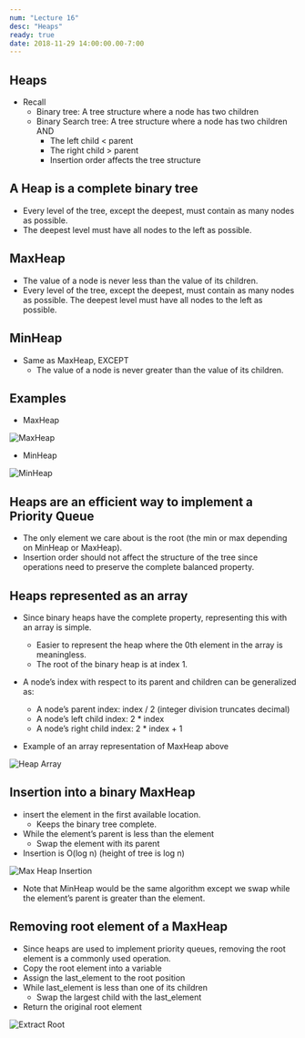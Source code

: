 ```yaml
---
num: "Lecture 16"
desc: "Heaps"
ready: true
date: 2018-11-29 14:00:00.00-7:00
---
```


## Heaps

* Recall
	* Binary tree: A tree structure where a node has two children
	* Binary Search tree: A tree structure where a node has two children AND
		* The left child < parent
		* The right child > parent
		* Insertion order affects the tree structure

## A Heap is a <b>complete</b> binary tree
* Every level of the tree, except the deepest, must contain as many nodes as possible.
* The deepest level must have all nodes to the left as possible.

## MaxHeap
* The value of a node is never less than the value of its children.
* Every level of the tree, except the deepest, must contain as many nodes as possible. The deepest level must have all nodes to the left as possible.

## MinHeap
* Same as MaxHeap, EXCEPT
	* The value of a node is never greater than the value of its children.

## Examples
* MaxHeap

![MaxHeap](MaxHeap.png)

* MinHeap

![MinHeap](MinHeap.png)

## Heaps are an efficient way to implement a Priority Queue
* The only element we care about is the root (the min or max depending on MinHeap or MaxHeap).
* Insertion order should not affect the structure of the tree since operations need to preserve the complete balanced property.

## Heaps represented as an array
* Since binary heaps have the complete property, representing this with an array is simple. 
	* Easier to represent the heap where the 0th element in the array is meaningless.
	* The root of the binary heap is at index 1.
* A node’s index with respect to its parent and children can be generalized as:
	* A node’s parent index: index / 2 (integer division truncates decimal)
	* A node’s left child index: 2 * index
	* A node’s right child index: 2 * index + 1

* Example of an array representation of MaxHeap above

![Heap Array](HeapArray.png)

## Insertion into a binary MaxHeap
* insert the element in the first available location.
	* Keeps the binary tree complete.
* While the element’s parent is less than the element
	* Swap the element with its parent
* Insertion is O(log n) (height of tree is log n)

![Max Heap Insertion](MaxHeapInsertion.png)

* Note that MinHeap would be the same algorithm except we swap while the element’s parent is greater than the element.

## Removing root element of a MaxHeap
* Since heaps are used to implement priority queues, removing the root element is a commonly used operation.
* Copy the root element into a variable
* Assign the last_element to the root position
* While last_element is less than one of its children
	* Swap the largest child with the last_element
* Return the original root element

![Extract Root](ExtractRoot.png)